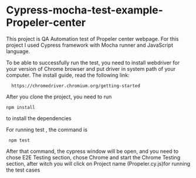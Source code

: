 # Cypress-mocha-test-example-Propeler-center
This project is QA Automation test of Propeler center webpage.
For this project I used Cypress framework with Mocha runner and JavaScript language.


To be able to successfully run the test, you need to install webdriver for your version of Chrome browser and put driver in system path of your computer. The install guide, read the following link:

      https://chromedriver.chromium.org/getting-started


After you clone the project, you need to run 

    npm install 

to install the dependencies


For running test , the command is 
    
     npm test


After that command, the cypress window will be open, and you need to 
chose E2E Testing section, chose Chrome and start the Chrome Testing section, after witch you will click on Project name (Propeler.cy.js)for running the test cases


